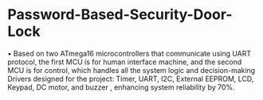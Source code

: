 # Password-Based-Security-Door-Lock
•	Based on two ATmega16 microcontrollers that communicate using UART protocol, the first MCU is for human interface machine, and the second MCU is for control, which handles all the system logic and decision-making Drivers designed for the project: Timer, UART, I2C, External EEPROM, LCD, Keypad, DC motor, and buzzer , enhancing system reliability by 70%.
